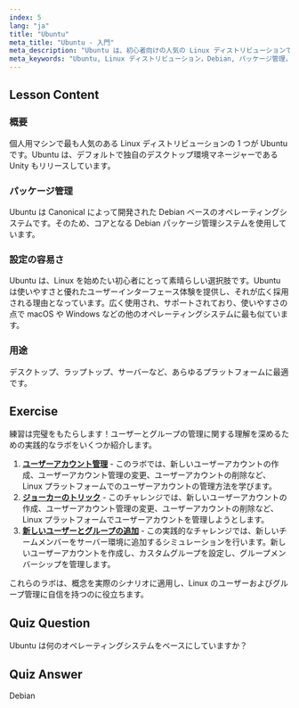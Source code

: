 ```yaml
---
index: 5
lang: "ja"
title: "Ubuntu"
meta_title: "Ubuntu - 入門"
meta_description: "Ubuntu は、初心者向けの人気の Linux ディストリビューションです。その機能、パッケージ管理、デスクトップおよびサーバーでの使用に最適な理由について学びましょう。"
meta_keywords: "Ubuntu, Linux ディストリビューション，Debian, パッケージ管理，Linux 初心者，Ubuntu チュートリアル，Linux ガイド"
---
```


## Lesson Content

### 概要

個人用マシンで最も人気のある Linux ディストリビューションの 1 つが Ubuntu です。Ubuntu は、デフォルトで独自のデスクトップ環境マネージャーである Unity もリリースしています。

### パッケージ管理

Ubuntu は Canonical によって開発された Debian ベースのオペレーティングシステムです。そのため、コアとなる Debian パッケージ管理システムを使用しています。

### 設定の容易さ

Ubuntu は、Linux を始めたい初心者にとって素晴らしい選択肢です。Ubuntu は使いやすさと優れたユーザーインターフェース体験を提供し、それが広く採用される理由となっています。広く使用され、サポートされており、使いやすさの点で macOS や Windows などの他のオペレーティングシステムに最も似ています。

### 用途

デスクトップ、ラップトップ、サーバーなど、あらゆるプラットフォームに最適です。

## Exercise

練習は完璧をもたらします！ユーザーとグループの管理に関する理解を深めるための実践的なラボをいくつか紹介します。

1. **[ユーザーアカウント管理](https://labex.io/ja/labs/linux-user-account-management-49)** - このラボでは、新しいユーザーアカウントの作成、ユーザーアカウント管理の変更、ユーザーアカウントの削除など、Linux プラットフォームでのユーザーアカウントの管理方法を学びます。
2. **[ジョーカーのトリック](https://labex.io/ja/labs/linux-the-joker-s-trick-270247)** - このチャレンジでは、新しいユーザーアカウントの作成、ユーザーアカウント管理の変更、ユーザーアカウントの削除など、Linux プラットフォームでユーザーアカウントを管理しようとします。
3. **[新しいユーザーとグループの追加](https://labex.io/ja/labs/linux-add-new-user-and-group-17987)** - この実践的なチャレンジでは、新しいチームメンバーをサーバー環境に追加するシミュレーションを行います。新しいユーザーアカウントを作成し、カスタムグループを設定し、グループメンバーシップを管理します。

これらのラボは、概念を実際のシナリオに適用し、Linux のユーザーおよびグループ管理に自信を持つのに役立ちます。

## Quiz Question

Ubuntu は何のオペレーティングシステムをベースにしていますか？

## Quiz Answer

Debian
